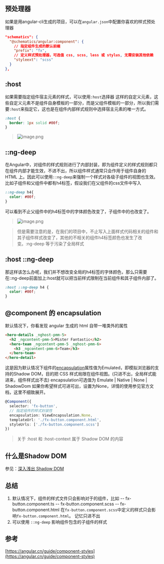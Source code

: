 ## 预处理器
如果是用angular-cli生成的项目，可以在`angular.json`中配置你喜欢的样式预处理器
```json
"schematics": {
  "@schematics/angular:component": {
    // 指定组件生成的默认前缀
    "prefix": "fx",
    // 定义样式预处理器，可选值 css, scss, less 或 stylus, 无需安装其他依赖
    "styleext": "scss"
  }
},
```
## :host
如果需要指定组件宿主元素的样式，可以使用`:host`选择器
<app-hero-search></app-hero-search>这样的自定义元素，这些自定义元素不是组件自身模板的一部分，而是父组件模板的一部分，所以我们需要`:host`来指定它，这也是在组件内部样式规则中选择宿主元素的唯一方式。
```css
:host {
  border: 1px solid #00f;
}
```
> ![image.png](https://hexo-blog.pek3b.qingstor.com/upload_images/71414-0d48f8a95672bd63.png?imageMogr2/auto-orient/strip%7CimageView2/2/w/1240)

## ::ng-deep
在Angular中，对组件的样式规则进行了内部封装，即为组件定义的样式规则都只在组件内部才能生效，不进不出，所以组件样式通常只会作用于组件自身的 HTML 上。因此可以使用`::ng-deep`来强制一个样式对各级子组件的视图也生效。
比如子组件和父组件中都有h4标签，假设我们在父组件的css文件中写入
```css
::ng-deep h4{
  color: #00f;
}
```
可以看到不止父组件中的h4标签中的字体颜色改变了，子组件中的也改变了。

> ![image.png](https://hexo-blog.pek3b.qingstor.com/upload_images/71414-dbd489ae83ce64f2.png?imageMogr2/auto-orient/strip%7CimageView2/2/w/1240)

> 但是需要注意的是，在我们的项目中，不止写入上面样式代码相关的组件和其子组件样式改变了，其他的不相关的组件h4标签颜色也发生了改变。:ng-deep 等于污染了全局样式

## :host ::ng-deep

那这样该怎么办呢，我们并不想改变全局的h4标签的字体颜色，那么只需要在::ng-deep前面加上:host就可以把当前样式限制在当前组件和其子组件内部了。
```css
:host ::ng-deep h4 {
  color: #00f;
}
```

## @component 的 encapsulation
默认情况下，你看发现 angular 生成的 html 自带一堆类外的属性
```html
<hero-details _nghost-pmm-5>
  <h2 _ngcontent-pmm-5>Mister Fantastic</h2>
  <hero-team _ngcontent-pmm-5 _nghost-pmm-6>
    <h3 _ngcontent-pmm-6>Team</h3>
  </hero-team>
</hero-detail>
```
这是因为默认情况下组件的[encapsulation]([https://angular.cn/api/core/ViewEncapsulation](https://angular.cn/api/core/ViewEncapsulation)
)属性值为Emulated，即模拟浏览器的支持的Shadow DOM，目的把 CSS 样式局限在组件视图。(只进不出，全局样式能进来，组件样式出不去)
encapsulation可选值为 Emulate | Native | None | ShadowDom
如果你希望样式可进可出，设置为None，详情的使用参见官方文档，这里不细致展开。
```typescript
@Component({
  selector: 'fx-button',
  // 指定组件的样式封装性
  encapsulation: ViewEncapsulation.None,
  templateUrl: './fx-button.component.html',
  styleUrls: ['./fx-button.component.scss']
})
```
> 关于 :host 和 :host-context 属于 Shadow DOM 的内容

## 什么是Shadow DOM
参见：[深入浅出 Shadow DOM](https://github.com/Tencent/omi/blob/master/tutorial/shadow-dom-in-depth.cn.md)

## 总结
1. 默认情况下，组件的样式文件只会影响对于的组件，比如
-- fx-button.component.ts
-- fx-button.component.scss
-- fx-button.component.html
在`fx-button.component.scss`中定义的样式只会影响`fx-button.component.html`。 记忆只进不出
2. 可以使用 `::ng-deep` 影响组件包含的子组件的样式


## 参考
[https://angular.cn/guide/component-styles](https://angular.cn/guide/component-styles)
